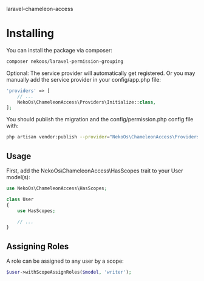 laravel-chameleon-access

# Installing

You can install the package via composer:

```bash
composer nekoos/laravel-permission-grouping
```

Optional: The service provider will automatically get registered. Or you may manually add the service provider in your config/app.php file:

```php
'providers' => [
    // ...
    NekoOs\ChameleonAccess\Providers\Initialize::class,
];
```

You should publish the migration and the config/permission.php config file with:

```bash
php artisan vendor:publish --provider="NekoOs\ChameleonAccess\Providers\Initialize"
```

## Usage

First, add the NekoOs\ChameleonAccess\HasScopes trait to your User model(s):

```php
use NekoOs\ChameleonAccess\HasScopes;

class User
{
    use HasScopes;

    // ...
}
```

## Assigning Roles

A role can be assigned to any user by a scope:

```php
$user->withScopeAssignRoles($model, 'writer');
```
